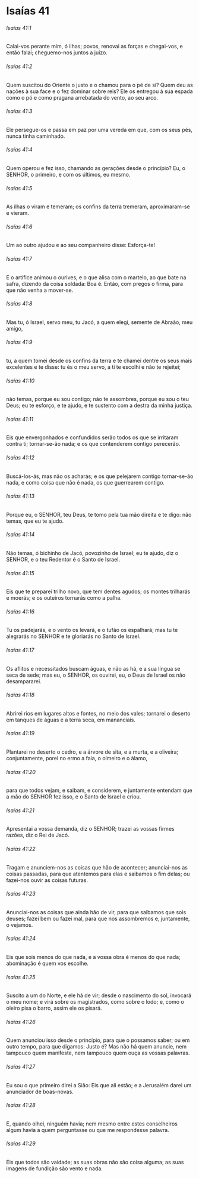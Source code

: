 # Isaías 41

###### Isaías 41:1

Calai-vos perante mim, ó ilhas; povos, renovai as forças e chegai-vos, e então falai; cheguemo-nos juntos a juízo.

###### Isaías 41:2

Quem suscitou do Oriente o justo e o chamou para o pé de si? Quem deu as nações à sua face e o fez dominar sobre reis? Ele os entregou à sua espada como o pó e como pragana arrebatada do vento, ao seu arco.

###### Isaías 41:3

Ele persegue-os e passa em paz por uma vereda em que, com os seus pés, nunca tinha caminhado.

###### Isaías 41:4

Quem operou e fez isso, chamando as gerações desde o princípio? Eu, o SENHOR, o primeiro, e com os últimos, eu mesmo.

###### Isaías 41:5

As ilhas o viram e temeram; os confins da terra tremeram, aproximaram-se e vieram.

###### Isaías 41:6

Um ao outro ajudou e ao seu companheiro disse: Esforça-te!

###### Isaías 41:7

E o artífice animou o ourives, e o que alisa com o martelo, ao que bate na safra, dizendo da coisa soldada: Boa é. Então, com pregos o firma, para que não venha a mover-se.

###### Isaías 41:8

Mas tu, ó Israel, servo meu, tu Jacó, a quem elegi, semente de Abraão, meu amigo,

###### Isaías 41:9

tu, a quem tomei desde os confins da terra e te chamei dentre os seus mais excelentes e te disse: tu és o meu servo, a ti te escolhi e não te rejeitei;

###### Isaías 41:10

não temas, porque eu sou contigo; não te assombres, porque eu sou o teu Deus; eu te esforço, e te ajudo, e te sustento com a destra da minha justiça.

###### Isaías 41:11

Eis que envergonhados e confundidos serão todos os que se irritaram contra ti; tornar-se-ão nada; e os que contenderem contigo perecerão.

###### Isaías 41:12

Buscá-los-ás, mas não os acharás; e os que pelejarem contigo tornar-se-ão nada, e como coisa que não é nada, os que guerrearem contigo.

###### Isaías 41:13

Porque eu, o SENHOR, teu Deus, te tomo pela tua mão direita e te digo: não temas, que eu te ajudo.

###### Isaías 41:14

Não temas, ó bichinho de Jacó, povozinho de Israel; eu te ajudo, diz o SENHOR, e o teu Redentor é o Santo de Israel.

###### Isaías 41:15

Eis que te preparei trilho novo, que tem dentes agudos; os montes trilharás e moerás; e os outeiros tornarás como a palha.

###### Isaías 41:16

Tu os padejarás, e o vento os levará, e o tufão os espalhará; mas tu te alegrarás no SENHOR e te gloriarás no Santo de Israel.

###### Isaías 41:17

Os aflitos e necessitados buscam águas, e não as há, e a sua língua se seca de sede; mas eu, o SENHOR, os ouvirei, eu, o Deus de Israel os não desampararei.

###### Isaías 41:18

Abrirei rios em lugares altos e fontes, no meio dos vales; tornarei o deserto em tanques de águas e a terra seca, em mananciais.

###### Isaías 41:19

Plantarei no deserto o cedro, e a árvore de sita, e a murta, e a oliveira; conjuntamente, porei no ermo a faia, o olmeiro e o álamo,

###### Isaías 41:20

para que todos vejam, e saibam, e considerem, e juntamente entendam que a mão do SENHOR fez isso, e o Santo de Israel o criou.

###### Isaías 41:21

Apresentai a vossa demanda, diz o SENHOR; trazei as vossas firmes razões, diz o Rei de Jacó.

###### Isaías 41:22

Tragam e anunciem-nos as coisas que hão de acontecer; anunciai-nos as coisas passadas, para que atentemos para elas e saibamos o fim delas; ou fazei-nos ouvir as coisas futuras.

###### Isaías 41:23

Anunciai-nos as coisas que ainda hão de vir, para que saibamos que sois deuses; fazei bem ou fazei mal, para que nos assombremos e, juntamente, o vejamos.

###### Isaías 41:24

Eis que sois menos do que nada, e a vossa obra é menos do que nada; abominação é quem vos escolhe.

###### Isaías 41:25

Suscito a um do Norte, e ele há de vir; desde o nascimento do sol, invocará o meu nome; e virá sobre os magistrados, como sobre o lodo; e, como o oleiro pisa o barro, assim ele os pisará.

###### Isaías 41:26

Quem anunciou isso desde o princípio, para que o possamos saber; ou em outro tempo, para que digamos: Justo é? Mas não há quem anuncie, nem tampouco quem manifeste, nem tampouco quem ouça as vossas palavras.

###### Isaías 41:27

Eu sou o que primeiro direi a Sião: Eis que ali estão; e a Jerusalém darei um anunciador de boas-novas.

###### Isaías 41:28

E, quando olhei, ninguém havia; nem mesmo entre estes conselheiros algum havia a quem perguntasse ou que me respondesse palavra.

###### Isaías 41:29

Eis que todos são vaidade; as suas obras não são coisa alguma; as suas imagens de fundição são vento e nada.

